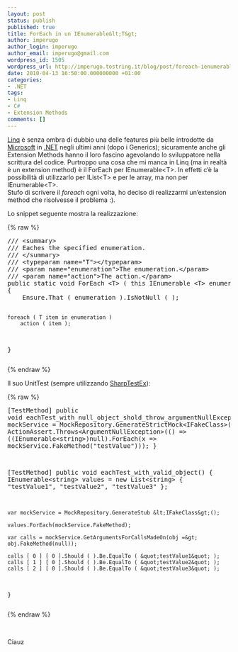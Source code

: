 ```yaml
---
layout: post
status: publish
published: true
title: ForEach in un IEnumerable&lt;T&gt;
author: imperugo
author_login: imperugo
author_email: imperugo@gmail.com
wordpress_id: 1505
wordpress_url: http://imperugo.tostring.it/blog/post/foreach-ienumerable-of-t/
date: 2010-04-13 16:50:00.000000000 +01:00
categories:
- .NET
tags:
- Linq
- C#
- Extension Methods
comments: []
---
```

<p><a title="Linq" href="http://imperugo.tostring.it/tags/archive/linq" target="_blank">Linq</a> è senza ombra di dubbio una delle features più belle introdotte da <a title="Microsoft Corporation" href="http://www.microsoft.com" rel="nofollow" target="_blank">Microsoft</a> in <a title=".NET Framework" href="http://imperugo.tostring.it/categories/archive/.NET" target="_blank">.NET</a> negli ultimi anni (dopo i Generics); sicuramente anche gli Extension Methods hanno il loro fascino agevolando lo sviluppatore nella scrittura del codice. Purtroppo una cosa che mi manca in Linq (ma in realtà è un extension method) è il ForEach per IEnumerable&lt;T&gt;. In effetti c’è la possibilità di utilizzarlo per IList&lt;T&gt; e per le array, ma non per IEnumerable&lt;T&gt;.     <br />Stufo di scrivere il <em>foreach</em> ogni volta, ho deciso di realizzarmi un’extension method che risolvesse il problema :).</p>  <p>Lo snippet seguente mostra la realizzazione:</p>  {% raw %}<pre class="brush: csharp; ruler: true;">/// &lt;summary&gt;
/// Eaches the specified enumeration.
/// &lt;/summary&gt;
/// &lt;typeparam name=&quot;T&quot;&gt;&lt;/typeparam&gt;
/// &lt;param name=&quot;enumeration&quot;&gt;The enumeration.&lt;/param&gt;
/// &lt;param name=&quot;action&quot;&gt;The action.&lt;/param&gt;
public static void ForEach &lt;T&gt; ( this IEnumerable &lt;T&gt; enumeration , Action &lt;T&gt; action )
{
    Ensure.That ( enumeration ).IsNotNull ( );

    foreach ( T item in enumeration )
        action ( item );
}</pre>{% endraw %}

<p>Il suo UnitTest (sempre utilizzando <a title="SharpTestEx Home Page" href="http://sharptestex.codeplex.com/" rel="nofollow" target="_blank">SharpTestEx</a>):</p>

{% raw %}<pre class="brush: csharp; ruler: true;">[TestMethod]
public void eachTest_with_null_object_shold_throw_argumentNullException()
{
    var mockService = MockRepository.GenerateStrictMock&lt;IFakeClass&gt;();
    ActionAssert.Throws&lt;ArgumentNullException&gt;(() =&gt; ((IEnumerable&lt;string&gt;)null).ForEach(x =&gt; mockService.FakeMethod(&quot;testValue&quot;)));
}

[TestMethod]
public void eachTest_with_valid_object()
{
    IEnumerable&lt;string&gt; values = new List&lt;string&gt; { &quot;testValue1&quot;, &quot;testValue2&quot;, &quot;testValue3&quot; };

    var mockService = MockRepository.GenerateStub &lt;IFakeClass&gt;();

    values.ForEach(mockService.FakeMethod);

    var calls = mockService.GetArgumentsForCallsMadeOn(obj =&gt; obj.FakeMethod(null));

    calls [ 0 ] [ 0 ].Should ( ).Be.EqualTo ( &quot;testValue1&quot; );
    calls [ 1 ] [ 0 ].Should ( ).Be.EqualTo ( &quot;testValue2&quot; );
    calls [ 2 ] [ 0 ].Should ( ).Be.EqualTo ( &quot;testValue3&quot; );
}</pre>{% endraw %}

<p>&#160;</p>

<p>Ciauz</p>
